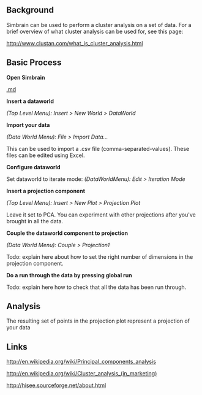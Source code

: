 ## Background ##

Simbrain can be used to perform a cluster analysis on a set of data.   For a brief overview of what cluster analysis can be used for, see this page:

http://www.clustan.com/what_is_cluster_analysis.html

## Basic Process ##

**Open Simbrain**

[.md](.md)

**Insert  a dataworld**

_(Top Level Menu): Insert  > New World > DataWorld_

**Import your data**

_(Data World Menu): File > Import Data..._

This can be used to import a .csv file (comma-separated-values).  These files can be edited using Excel.

**Configure dataworld**

Set dataworld to iterate mode: _(DataWorldMenu): Edit > Iteration Mode_

**Insert a projection component**

_(Top Level Menu): Insert  > New Plot > Projection Plot_

Leave it set to PCA.  You can experiment with other projections after you've brought in all the data.

**Couple the dataworld component to projection**

_(Data World Menu): Couple  > Projection1_

Todo: explain here about how to set the right number of dimensions in the projection component.

**Do a run through the data by pressing global run**

Todo: explain here how to check that all the data has been run through.

## Analysis ##

The resulting set of points in the projection plot represent a projection of your data

## Links ##

http://en.wikipedia.org/wiki/Principal_components_analysis

http://en.wikipedia.org/wiki/Cluster_analysis_(in_marketing)

http://hisee.sourceforge.net/about.html